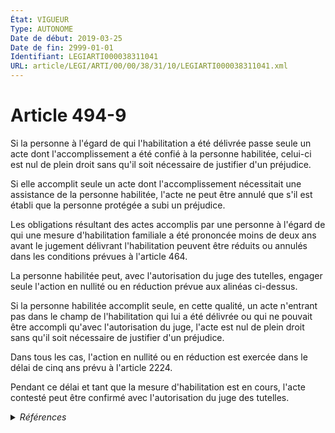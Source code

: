 ```yaml
---
État: VIGUEUR
Type: AUTONOME
Date de début: 2019-03-25
Date de fin: 2999-01-01
Identifiant: LEGIARTI000038311041
URL: article/LEGI/ARTI/00/00/38/31/10/LEGIARTI000038311041.xml
---
```


<h1>Article 494-9</h1>

Si la personne à l'égard de qui l'habilitation a été délivrée passe seule un
acte dont l'accomplissement a été confié à la personne habilitée, celui-ci est
nul de plein droit sans qu'il soit nécessaire de justifier d'un préjudice.<br />

Si elle accomplit seule un acte dont l'accomplissement nécessitait une
assistance de la personne habilitée, l'acte ne peut être annulé que s'il est
établi que la personne protégée a subi un préjudice.<br />

Les obligations résultant des actes accomplis par une personne à l'égard de qui
une mesure d'habilitation familiale a été prononcée moins de deux ans avant le
jugement délivrant l'habilitation peuvent être réduits ou annulés dans les
conditions prévues à l'article 464.<br />

La personne habilitée peut, avec l'autorisation du juge des tutelles, engager
seule l'action en nullité ou en réduction prévue aux alinéas ci-dessus.<br />

Si la personne habilitée accomplit seule, en cette qualité, un acte n'entrant
pas dans le champ de l'habilitation qui lui a été délivrée ou qui ne pouvait
être accompli qu'avec l'autorisation du juge, l'acte est nul de plein droit sans
qu'il soit nécessaire de justifier d'un préjudice.<br />

Dans tous les cas, l'action en nullité ou en réduction est exercée dans le délai
de cinq ans prévu à l'article 2224.<br />

Pendant ce délai et tant que la mesure d'habilitation est en cours, l'acte
contesté peut être confirmé avec l'autorisation du juge des tutelles.


<details>
  <summary><em>Références</em></summary>

  <h2>Articles faisant référence à l'article</h2>
  
  <ul>
    <li>
      <a href="https://legal.tricoteuses.fr//redirection/LEGIARTI000019017112?vers=git&vers=legifrance">Code civil - article 2224 AUTONOME VIGUEUR, en vigueur depuis le 2008-06-19</a> CITATION cible
    </li>
    <li>
      <a href="https://legal.tricoteuses.fr//redirection/LEGIARTI000006427773?vers=git&vers=legifrance">Code civil - article 464 AUTONOME VIGUEUR, en vigueur depuis le 2009-01-01</a> CITATION cible
    </li>
    <li>
      <a href="https://legal.tricoteuses.fr//redirection/LEGIARTI000006427772?vers=git&vers=legifrance">Code civil - article 464 AUTONOME MODIFIE, en vigueur du 1965-06-15 au 2009-01-01</a> CITATION cible
    </li>
    <li>
      <a href="https://legal.tricoteuses.fr//redirection/LEGIARTI000006447327?vers=git&vers=legifrance">Code civil - article 2224 AUTONOME MODIFIE, en vigueur du 1804-03-21 au 2008-06-19</a> CITATION cible
    </li>
    <li>
      <a href="https://legal.tricoteuses.fr//redirection/LEGIARTI000038262616?vers=git&vers=legifrance">LOI n° 2019-222 du 23 mars 2019 de programmation 2018-2022 et de réforme pour la justice - article 29 ENTIEREMENT_MODIF</a> MODIFIE source
    </li>
  </ul>
  
  <h2>Références faites par l'article</h2>
  
  <ul>
    <li>
      2019-03-23 MODIFIE cible <a href="https://legal.tricoteuses.fr//redirection/LEGIARTI000038262616?vers=git&vers=legifrance">LOI n° 2019-222 du 23 mars 2019 de programmation 2018-2022 et de réforme pour la justice - article 29 ENTIEREMENT_MODIF</a>
    </li>
    <li>
      2999-01-01 CITATION cible <a href="https://legal.tricoteuses.fr//redirection/LEGIARTI000032041045?vers=git&vers=legifrance">Code civil - article 1150 AUTONOME VIGUEUR, en vigueur depuis le 2016-10-01</a>
    </li>
    <li>
      2999-01-01 CITATION source <a href="https://legal.tricoteuses.fr//redirection/LEGIARTI000006447327?vers=git&vers=legifrance">Code civil - article 2224 AUTONOME MODIFIE, en vigueur du 1804-03-21 au 2008-06-19</a>
    </li>
    <li>
      2999-01-01 CITATION source <a href="https://legal.tricoteuses.fr//redirection/LEGIARTI000006427772?vers=git&vers=legifrance">Code civil - article 464 AUTONOME MODIFIE, en vigueur du 1965-06-15 au 2009-01-01</a>
    </li>
  </ul>
</details>
